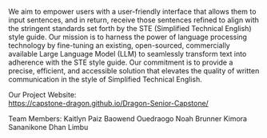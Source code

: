 We aim to empower users with a user-friendly interface that allows them to input sentences, and in return, receive those sentences refined to align with the stringent standards set forth by the STE (Simplified Technical English) style guide. Our mission is to harness the power of language processing technology by fine-tuning an existing, open-sourced, commercially available Large Language Model (LLM) to seamlessly transform text into adherence with the STE style guide. Our commitment is to provide a precise, efficient, and accessible solution that elevates the quality of written communication in the style of Simplified Technical English.

Our Project Website:    
https://capstone-dragon.github.io/Dragon-Senior-Capstone/

Team Members:
Kaitlyn Paiz
Baowend Ouedraogo
Noah Brunner
Kimora Sananikone
Dhan Limbu


